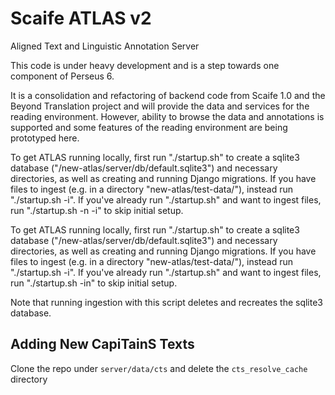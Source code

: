 # Scaife ATLAS v2

Aligned Text and Linguistic Annotation Server

This code is under heavy development and is a step towards one component of Perseus 6.

It is a consolidation and refactoring of backend code from Scaife 1.0 and the Beyond Translation project and will provide the data and services for the reading environment. However, ability to browse the data and annotations is supported and some features of the reading environment are being prototyped here.

To get ATLAS running locally, first run "./startup.sh" to create a sqlite3 database ("/new-atlas/server/db/default.sqlite3") and necessary directories, as well as creating and running Django migrations. If you have files to ingest (e.g. in a directory "new-atlas/test-data/"), instead run "./startup.sh -i". If you've already run "./startup.sh" and want to ingest files, run "./startup.sh -n -i" to skip initial setup.

To get ATLAS running locally, first run "./startup.sh" to create a sqlite3 database ("/new-atlas/server/db/default.sqlite3") and necessary directories, as well as creating and running Django migrations.
If you have files to ingest (e.g. in a directory "new-atlas/test-data/"), instead run "./startup.sh -i". If you've already run "./startup.sh" and want to ingest files, run "./startup.sh -in" to skip initial setup.

Note that running ingestion with this script deletes and recreates the sqlite3 database.

## Adding New CapiTainS Texts

Clone the repo under `server/data/cts` and delete the `cts_resolve_cache` directory
